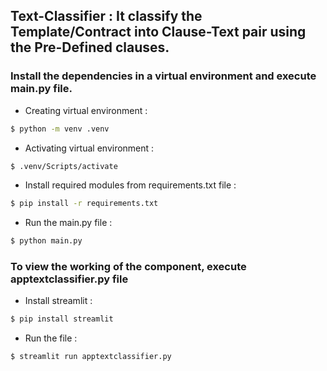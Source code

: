 ## Text-Classifier : It classify the Template/Contract into Clause-Text pair using the Pre-Defined clauses.

### Install the dependencies in a virtual environment and execute main.py file.

- Creating virtual environment :
```bash
$ python -m venv .venv
```

- Activating virtual environment :
```bash
$ .venv/Scripts/activate
```

- Install required modules from requirements.txt file :
```bash
$ pip install -r requirements.txt
```

- Run the main.py file :
```bash
$ python main.py
```

### To view the working of the component, execute apptextclassifier.py file

- Install streamlit :
```bash
$ pip install streamlit
```

- Run the file :
```bash
$ streamlit run apptextclassifier.py
```
